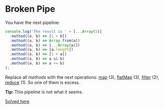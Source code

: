 # Broken Pipe
You have the next pipeline:
```javascript
console.log('The result is ' + [...Array(5)]
  .method((a, b) => [1 + b])
  .method((a, b) => Array.from(a))
  .method((a, b) => [...Array(a)])
  .method((a, b) => [a.length])
  .method((a, b) => [1 + a])
  .method((a, b) => a && b)
  .method((a, b) => a += b)
);
```

Replace all *methods* with the next operations: [map](https://developer.mozilla.org/en-US/docs/Web/JavaScript/Reference/Global_Objects/Array/map) (3), [flatMap](https://developer.mozilla.org/en-US/docs/Web/JavaScript/Reference/Global_Objects/Array/flatMap) (3), [filter](https://developer.mozilla.org/en-US/docs/Web/JavaScript/Reference/Global_Objects/Array/filter) (2), [reduce](https://developer.mozilla.org/en-US/docs/Web/JavaScript/Reference/Global_Objects/Array/Reduce) (1). So one of them is excess.

**Tip:** This pipeline is not what it seems.

[Solved here](../solved/6.md#broken-pipe)    
